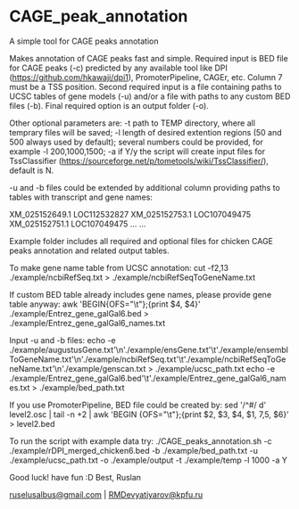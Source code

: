 # CAGE_peak_annotation
A simple tool for CAGE peaks annotation

Makes annotation of CAGE peaks fast and simple.
Required input is BED file for CAGE peaks (-c) predicted by any available tool like DPI (https://github.com/hkawaji/dpi1), PromoterPipeline, CAGEr, etc.
Column 7 must be a TSS position.
Second required input is a file containing paths to UCSC tables of gene models (-u) and/or a file with paths to any custom BED files (-b).
Final required option is an output folder (-o).

Other optional parameters are:
-t path to TEMP directory, where all temprary files will be saved;
-l length of desired extention regions (50 and 500 always used by default); several numbers could be provided, for example -l 200,1000,1500;
-a if Y/y the script will create input files for TssClassifier (https://sourceforge.net/p/tometools/wiki/TssClassifier/), default is N.

-u and -b files could be extended by additional column providing paths to tables with transcript and gene names:

XM_025152649.1  LOC112532827
XM_025152753.1  LOC107049475
XM_025152751.1  LOC107049475
...             ...

Example folder includes all required and optional files for chicken CAGE peaks annotation and related output tables.

To make gene name table from UCSC annotation:
cut -f2,13 ./example/ncbiRefSeq.txt > ./example/ncbiRefSeqToGeneName.txt

If custom BED table already includes gene names, please provide gene table anyway:
awk 'BEGIN{OFS="\t"};{print $4, $4}'  ./example/Entrez_gene_galGal6.bed > ./example/Entrez_gene_galGal6_names.txt

Input -u and -b files:
echo -e ./example/augustusGene.txt'\n'./example/ensGene.txt'\t'./example/ensemblToGeneName.txt'\n'./example/ncbiRefSeq.txt'\t'./example/ncbiRefSeqToGeneName.txt'\n'./example/genscan.txt > ./example/ucsc_path.txt
echo -e ./example/Entrez_gene_galGal6.bed'\t'./example/Entrez_gene_galGal6_names.txt > ./example/bed_path.txt

If you use PromoterPipeline, BED file could be created by:
sed '/^#/ d' level2.osc | tail -n +2 | awk 'BEGIN {OFS="\t"};{print $2, $3, $4, $1, $7,$5, $6}' > level2.bed

To run the script with example data try:
./CAGE_peaks_annotation.sh -c ./example/rDPI_merged_chicken6.bed -b ./example/bed_path.txt -u ./example/ucsc_path.txt -o ./example/output -t ./example/temp -l 1000 -a Y

Good luck! have fun :D
Best,
Ruslan

ruselusalbus@gmail.com | RMDevyatiyarov@kpfu.ru


